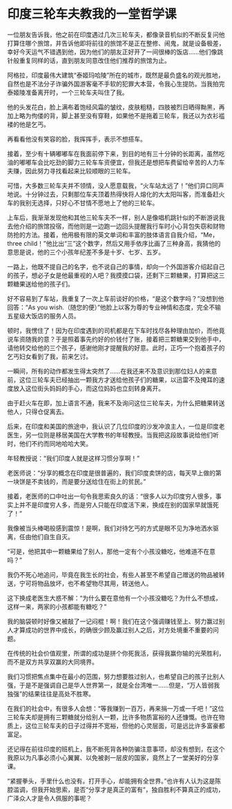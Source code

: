 # 印度三轮车夫教我的一堂哲学课

一位朋友告诉我，他之前在印度遇过几次三轮车夫，都像录音机似的不断反复问他打算住哪个旅馆，并告诉他即将前往的旅馆不是正在整修、闹鬼，就是设备极差，幸好今天运气不错遇到他，因为他们的朋友正好开了一间很棒的饭店……他们像跳针般重复同样的话，直到朋友同意改住他们推荐的旅馆为止。 

阿格拉，印度最伟大建筑“泰姬玛哈陵”所在的城市，既然是最负盛名的观光胜地，自然也是不法分子诈骗外国游客毫不手软的犯罪大本营，令我心生提防。当我拍完泰姬陵准备离开时，一个三轮车夫叫住了我。 

他的头发花白，脸上满布着饱经风霜的皱纹，皮肤粗糙，四肢被烈日晒得黝黑，再加上略为佝偻的背，脚上甚至没有穿鞋，如果他不是拖着三轮车，我还以为衣衫褴褛的他是乞丐。 

再看看他没有笑容的脸，我挥挥手，表示不想搭车。 

接着，至少有十辆嘟嘟车在我面前停下来，到目的地有三十分钟的长距离，虽然吃油的嘟嘟车会比吃劲的脚力三轮车车资便宜，但我还是想把车费留给辛苦的人力车夫赚，因此努力寻找看起来比较顺眼的三轮车。 

可惜，大多数三轮车夫并不领情，没人愿意载我，“火车站太远了！”他们异口同声地说。十分钟过去，只剩那位车夫顶着热得快将人熔化的大太阳叫客，而准备赶火车的我别无选择，只好心不甘情不愿地上了他的三轮车。 

上车后，我渐渐发现他和其他三轮车夫不一样，别人是像唱机跳针似的不断游说我去他介绍的旅馆投宿，而他则是一边跑一边回头提醒我行车时小心背包失窃和财物防抢的方法。接着，他用极有限的英文单词和丰富的肢体语言自我介绍，“Me，three child！”他比出“三”这个数字，然后又用手依序比画了三种身高，我猜他的意思是说，他的三个小孩年纪差不多是十岁、七岁、五岁。 

一路上，他既不提自己的名字，也不说自己的事情，却向一个外国游客介绍起自己的孩子，想必子女是他最重视的人吧？我摸摸口袋，还剩下三颗糖果，打算把这三颗糖果送给他的孩子们。 

好不容易到了车站，我重复了一次上车前谈好的价格，“是这个数字吗？”没想到他回答：“As you wish.（随您的便）”他脸上以客为尊的专业神情和态度，完全不输五星级大饭店的服务人员。 

顿时，我愣住了！因为在印度遇到的司机都是在下车时找尽各种理由加价，而他竟说车资随我的意？于是照着事先约好的价钱付了账，接着把三颗糖果交到他手中，请他转交给他的三个孩子，感谢他刚才提醒我的好意。此时，正巧一个抱着孩子的乞丐妇女看到了我，前来乞讨。 

一瞬间，所有的动作都发生得太突然了……在我还来不及意识到那位妇人的来意前，这位三轮车夫已经抽出一颗我方才送给他孩子们的糖果，以迅雷不及掩耳的速度放入这位街头妈妈的手心，而这位妈妈也立刻转身离开。 

由于赶火车在即，加上语言不通，我来不及询问这位三轮车夫，为什么把糖果转送他人，只得仓促离去。 

后来，在印度和美国的旅途中，我认识了几位印度的沙发冲浪主人，一位是印度老医生，另一位则是移居美国在大学教书的年轻教授。当我把这段故事说给他们听时，他们不约而同地哈哈大笑。 

年轻教授说：“我们印度人就是这样习惯分享啊！” 

老医师说：“分享的概念在印度是很普遍的，我们印度卖饼的店，每天早上做的第一块饼是不卖钱的，而是要分送给住在街上的贫民。” 

接着，老医师的口中吐出一句令我思索良久的话：“很多人以为印度穷人很多，事实上并不是印度穷人多，而是穷人只能在印度活下来，换成在别的国家早就饿死了！” 

我像被当头棒喝般感到震惊！是啊，我们对待乞丐的方式是眼不见为净地洒水驱离，任由他们自生自灭。 

“可是，他把其中一颗糖果给了别人，那他一定有个小孩没糖吃，他难道不在意吗？” 

我仍不死心地追问，毕竟在我生长的社会，有些人甚至不希望自己赠送的物品被转送，宁可将物品放坏，也不希望物尽其用，转送他人。 

这下换成老医生大惑不解：“为什么要在意他有一个小孩没糖吃？为什么不想成，这样一来，两家的小孩都能有糖吃？” 

我的脑袋顿时好像又被敲了一记闷棍！啊！我们在这个强调赚钱至上、努力赢过别人才算成功的世界中成长，的确很少顾及赢过别人之后，对方处境重不重要的问题。 

在传统的社会价值观里，所谓的成功是拼个你死我活，获得我赢你输的光荣胜利，而不是双方共享双赢的大同境界。 

我们习惯把焦点集中在最小的范围，努力想要胜过别人，也希望自己的孩子比别人强，于是不是强调自己是华人世界第一，就是全台湾唯一……但是，“万人皆弱我独强”的结果往往是高处不胜寒。 

在我们的社会中，有很多人会想：“等我赚到一百万，再来捐一万或一千吧！”这位三轮车夫却是拥有三颗糖就分给别人一颗，比许多物质富裕的人还慷慨。也许在物质上，这位三轮车夫的日子过得并不宽裕，但他的心灵层面，可是远比许多富豪都富足。 

还记得在前往印度的班机上，我不断死背各种防骗注意事项，却没有想到，在这个我原以为凡事必须小心翼翼、以免被剥一层皮的国家，竟然上了一堂美好的分享课。 

“紧握拳头，手里什么也没有。打开手心，却能拥有全世界。”也许有人认为这是陈腔滥调，但我开始思索，是否“分享才是真正的富有”，独自胜利不算真正的成功，广泽众人才是令人佩服的事呢？
